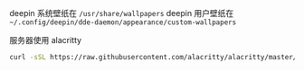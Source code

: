 deepin 系统壁纸在 `/usr/share/wallpapers`
deepin 用户壁纸在 `~/.config/deepin/dde-daemon/appearance/custom-wallpapers`

服务器使用 alacritty

```bash
curl -sSL https://raw.githubusercontent.com/alacritty/alacritty/master/extra/alacritty.info | tic -x -
```
